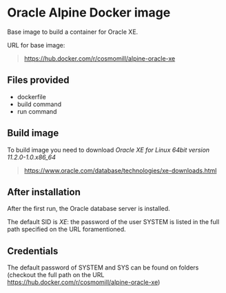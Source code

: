 # Oracle Alpine Docker image
Base image to build a container for Oracle XE.

URL for base image:
> https://hub.docker.com/r/cosmomill/alpine-oracle-xe

## Files provided
- dockerfile
- build command
- run command

## Build image
To build image you need to download _Oracle XE for Linux 64bit_ *version 11.2.0-1.0.x86_64*
> https://www.oracle.com/database/technologies/xe-downloads.html

## After installation
After the first run, the Oracle database server is installed.

The default SID is _XE_: the password of the user SYSTEM is listed in the full path specified on the URL foramentioned.

## Credentials
The default password of SYSTEM and SYS can be found on folders (checkout the full path on the URL https://hub.docker.com/r/cosmomill/alpine-oracle-xe)